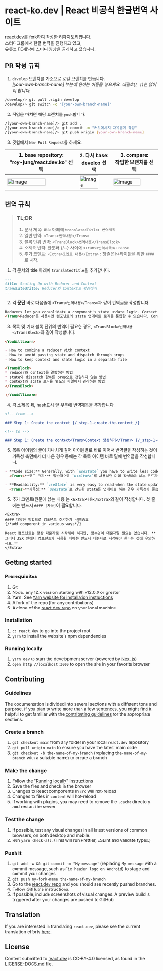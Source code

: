 # react-ko.dev | React 비공식 한글번역 사이트

[react.dev](https://react.dev/)를 fork하여 작성한 리파지토리입니다.  
스터디그룹에서 한글 번역을 진행하고 있고,  
유튜브 [FE재남](https://www.youtube.com/playlist?list=PLjQV3hketAJkh6BEl0n4PDS_2fBd0cS9v)에 스터디 영상을 공개하고 있습니다.

## PR 작성 규칙

1. `develop` 브랜치를 기준으로 로컬 브랜치를 만듭니다.  
   _[your-own-branch-name] 부분에 원하는 이름을 넣으세요. 대괄호(`[ ]`)는 없어야 합니다._

```bash
/develop/> git pull origin develop
/develop/> git switch -c "[your-own-branch-name]"
```

2. 작업을 마치면 해당 브랜치를 `push`합니다.

```bash
/[your-own-branch-name]/> git add .
/[your-own-branch-name]/> git commit -m "커밋메시지 자유롭게 작성"
/[your-own-branch-name]/> git push origin [your-own-branch-name]
```

3. 깃헙에서 `New Pull Request`를 하세요.

| 1. base repository:<br/> **"roy-jung/react.dev.ko"** 선택                                                                                | 2. 다시 base:<br/> **develop** 선택                                                                                                      | 3. compare:<br/> 작업한 브랜치를 선택                                                                                                    |
| ---------------------------------------------------------------------------------------------------------------------------------------- | ---------------------------------------------------------------------------------------------------------------------------------------- | ---------------------------------------------------------------------------------------------------------------------------------------- |
| <img width="75%" alt="image" src="https://user-images.githubusercontent.com/6881617/229475203-38e76220-9b5a-48a8-ae27-6820a5574b14.png"> | <img width="80%" alt="image" src="https://user-images.githubusercontent.com/6881617/229475456-7d7ef659-0800-420e-985c-4e16bb2e5592.png"> | <img width="80%" alt="image" src="https://user-images.githubusercontent.com/6881617/229475665-590316e2-fb93-4de3-88f0-b54c3a71934f.png"> |

## 번역 규칙

<blockquote>
<h3>TL;DR</h3>

1. 문서 제목: title 아래에 `translatedTitle: 번역제목`
2. 일반 번역: `<Trans>번역내용</Trans>`
3. 블록 단위 번역: `<TransBlock>번역내용</TransBlock>`
4. 소제목 번역: 원문과 {/...} 사이에 `<Trans>번역제목</Trans>`
5. 추가 코멘트: `<Extra>코멘트 내용</Extra>` : 첫줄은 `h4`타이틀을 위한 `####`로 시작.

</blockquote>

1. 각 문서의 title 아래에 `translatedTitle`을 추가합니다.

```markdown
---
title: Scaling Up with Reducer and Context
translatedTitle: Reducer와 Context로 확장하기
---
```

2. 각 **문단** 바로 다음줄에 `<Trans>번역내용</Trans>`과 같이 번역글을 작성합니다.

```markdown
Reducers let you consolidate a component's state update logic. Context lets you pass information deep down to other components. You can combine reducers and context together to manage state of a complex screen.
<Trans>Reducer를 사용하면 컴포넌트의 state 업데이트 로직을 통합할 수 있습니다. Context를 사용하면 다른 컴포넌트들에 정보를 전달할 수 있습니다. Reducer와 context를 함께 사용하여 복잡한 화면의 state를 관리할 수 있습니다.</Trans>
```

3. 목록 및 기타 블록 단위의 번역이 필요한 경우, `<TransBlock>번역내용</TransBlock>`와 같이 작성합니다.

```markdown
<YouWillLearn>

- How to combine a reducer with context
- How to avoid passing state and dispatch through props
- How to keep context and state logic in a separate file

<TransBlock>
* reducer와 context를 결합하는 방법
* state와 dispatch 함수를 prop으로 전달하지 않는 방법
* context와 state 로직을 별도의 파일에서 관리하는 방법
</TransBlock>

</YouWillLearn>
```

4. 각 소제목 뒤, hash표시 앞 부분에 번역제목을 추가합니다.

```markdown
<!-- from -->

### Step 1: Create the context {/_step-1-create-the-context_/}

<!-- to -->

### Step 1: Create the context<Trans>Context 생성하기</Trans> {/_step-1-create-the-context_/}
```

5. 목록 아이템의 글이 지나치게 길어 아이템별로 바로 이어서 번역글을 작성하는 것이 가독성 측면에서 더 나은 경우 등에는 각 목록 아이템 바로 밑에 번역글을 작성합니다.

```markdown
- **Code size:** Generally, with `useState` you have to write less code upfront. With `useReducer`, you have to write both a reducer function _and_ dispatch actions. However, `useReducer` can help cut down on the code if many event handlers modify state in a similar way.
  <Trans>**코드 크기:** 일반적으로 `useState`를 사용하면 미리 작성해야 하는 코드가 줄어듭니다. `useReducer`를 사용하면 reducer 함수 _와_ action을 전달하는 부분 모두 작성해야 합니다. 하지만 많은 이벤트 핸들러가 비슷한 방식으로 state를 업데이트하는 경우 `useReducer`를 사용하면 코드를 줄이는 데 도움이 될 수 있습니다.</Trans>

- **Readability:** `useState` is very easy to read when the state updates are simple. When they get more complex, they can bloat your component's code and make it difficult to scan. In this case, `useReducer` lets you cleanly separate the _how_ of update logic from the _what happened_ of event handlers.
  <Trans>**가독성:** `useState`로 간단한 state를 업데이트 하는 경우 가독성이 좋습니다. 그렇지만 state의 구조가 더욱 복잡해지면, 컴포넌트의 코드의 양이 부풀어 오르고 한눈에 읽기 어려워질 수 있습니다. 이 경우 `useReducer`를 사용하면 업데이트 로직이 _어떻게 동작_ 하는지와 이벤트 핸들러를 통해 _무엇이 일어났는지_ 를 깔끔하게 분리할 수 있습니다.</Trans>
```

5. 추가 코멘트(원문에 없는 내용)는 `<Extra>내용</Extra>`와 같이 작성합니다. 첫 줄에는 반드시 `#### [제목]`이 필요합니다.

```
<Extra>
#### 다양한 방법으로 컴포넌트 추가하기 -@이승효 {/*add_component_in_various_ways*/}

React 컴포넌트는 항상 대문자로 시작해야 하지만, 함수명이 대문자일 필요는 없습니다. **그러나 JSX 안에서 컴포넌트가 사용될 때에는 반드시 대문자로 시작해야 한다는 것에 유의하세요.**
</Extra>
```

## Getting started

### Prerequisites

1. Git
1. Node: any 12.x version starting with v12.0.0 or greater
1. Yarn: See [Yarn website for installation instructions](https://yarnpkg.com/lang/en/docs/install/)
1. A fork of the repo (for any contributions)
1. A clone of the [react.dev repo](https://github.com/reactjs/react.dev) on your local machine

### Installation

1. `cd react.dev` to go into the project root
2. `yarn` to install the website's npm dependencies

### Running locally

1. `yarn dev` to start the development server (powered by [Next.js](https://nextjs.org/))
1. `open http://localhost:3000` to open the site in your favorite browser

## Contributing

### Guidelines

The documentation is divided into several sections with a different tone and purpose. If you plan to write more than a few sentences, you might find it helpful to get familiar with the [contributing guidelines](https://github.com/reactjs/react.dev/blob/main/CONTRIBUTING.md#guidelines-for-text) for the appropriate sections.

### Create a branch

1. `git checkout main` from any folder in your local `react.dev` repository
1. `git pull origin main` to ensure you have the latest main code
1. `git checkout -b the-name-of-my-branch` (replacing `the-name-of-my-branch` with a suitable name) to create a branch

### Make the change

1. Follow the ["Running locally"](#running-locally) instructions
1. Save the files and check in the browser
1. Changes to React components in `src` will hot-reload
1. Changes to files in `content` will hot-reload
1. If working with plugins, you may need to remove the `.cache` directory and restart the server

### Test the change

1. If possible, test any visual changes in all latest versions of common browsers, on both desktop and mobile.
2. Run `yarn check-all`. (This will run Prettier, ESLint and validate types.)

### Push it

1. `git add -A && git commit -m "My message"` (replacing `My message` with a commit message, such as `Fix header logo on Android`) to stage and commit your changes
1. `git push my-fork-name the-name-of-my-branch`
1. Go to the [react.dev repo](https://github.com/reactjs/react.dev) and you should see recently pushed branches.
1. Follow GitHub's instructions.
1. If possible, include screenshots of visual changes. A preview build is triggered after your changes are pushed to GitHub.

## Translation

If you are interested in translating `react.dev`, please see the current translation efforts [here](https://github.com/reactjs/react.dev/issues/4135).

## License

Content submitted to [react.dev](https://react.dev/) is CC-BY-4.0 licensed, as found in the [LICENSE-DOCS.md](https://github.com/reactjs/react.dev/blob/main/LICENSE-DOCS.md) file.
